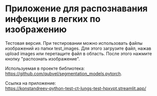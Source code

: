 # Приложение для распознавания инфекции в легких по изображению

Тестовая версия. При тестировании можно использовать файлы изображений из папки test_images. Для этого загрузите файл, нажав upload images или перетащите файл в область. После этого нажмите кнопку "распознать изображение".

Используемая в проекте библиотека:  
https://github.com/qubvel/segmentation_models.pytorch.

Ссылка на приложение:  
https://konstandreev-python-test-ct-lungs-test-hpxvpt.streamlit.app/
